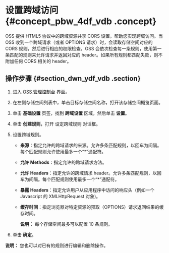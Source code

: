 # 设置跨域访问 {#concept_pbw_4df_vdb .concept}

OSS 提供 HTML5 协议中的跨域资源共享 CORS 设置，帮助您实现跨域访问。当 OSS 收到一个跨域请求（或者 OPTIONS 请求）时，会读取存储空间对应的 CORS 规则，然后进行相应的权限检查。OSS 会依次检查每一条规则，使用第一条匹配的规则来允许请求并返回对应的 header。如果所有规则都匹配失败，则不附加任何 CORS 相关的 header。

## 操作步骤 {#section_dwn_ydf_vdb .section}

1.  进入 [OSS 管理控制台](https://oss.console.aliyun.com/) 界面。
2.  在左侧存储空间列表中，单击目标存储空间名称，打开该存储空间概览页面。
3.  单击 **基础设置** 页签，找到 **跨域设置** 区域，然后单击 **设置**。
4.  单击 **创建规则**，打开 设定跨域规则 对话框。
5.  设置跨域规则。
    -   **来源**：指定允许的跨域请求的来源。允许多条匹配规则，以回车为间隔。每个匹配规则允许使用最多一个“\*”通配符。
    -   **允许 Methods**：指定允许的跨域请求方法。
    -   **允许 Headers**：指定允许的跨域请求 header。允许多条匹配规则，以回车为间隔。每个匹配规则使用最多一个“\*”通配符。
    -   **暴露 Headers**：指定允许用户从应用程序中访问的响应头（例如一个 Javascript 的 XMLHttpRequest 对象\)。
    -   **缓存时间**：指定浏览器对特定资源的预取（OPTIONS）请求返回结果的缓存时间。

        **说明：** 每个存储空间最多可以配置 10 条规则。

6.  单击 **确定**。

**说明：** 您也可以对已有的规则进行编辑和删除操作。

